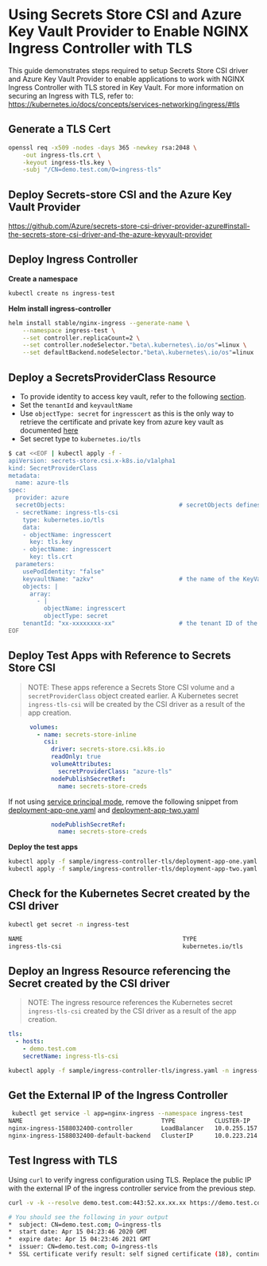 # Using Secrets Store CSI and Azure Key Vault Provider to Enable NGINX Ingress Controller with TLS

This guide demonstrates steps required to setup Secrets Store CSI driver and Azure Key Vault Provider to enable applications to work with NGINX Ingress Controller with TLS stored in Key Vault. 
For more information on securing an Ingress with TLS, refer to: https://kubernetes.io/docs/concepts/services-networking/ingress/#tls

## Generate a TLS Cert

```bash
openssl req -x509 -nodes -days 365 -newkey rsa:2048 \
    -out ingress-tls.crt \
    -keyout ingress-tls.key \
    -subj "/CN=demo.test.com/O=ingress-tls"
```

## Deploy Secrets-store CSI and the Azure Key Vault Provider
https://github.com/Azure/secrets-store-csi-driver-provider-azure#install-the-secrets-store-csi-driver-and-the-azure-keyvault-provider

## Deploy Ingress Controller

**Create a namespace**

```bash
kubectl create ns ingress-test
```

**Helm install ingress-controller**

```bash
helm install stable/nginx-ingress --generate-name \
    --namespace ingress-test \
    --set controller.replicaCount=2 \
    --set controller.nodeSelector."beta\.kubernetes\.io/os"=linux \
    --set defaultBackend.nodeSelector."beta\.kubernetes\.io/os"=linux
```

## Deploy a SecretsProviderClass Resource

- To provide identity to access key vault, refer to the following [section](https://github.com/Azure/secrets-store-csi-driver-provider-azure#provide-identity-to-access-key-vault).
- Set the `tenantId` and `keyvaultName`
- Use `objectType: secret` for `ingresscert` as this is the only way to retrieve the certificate and private key from azure key vault as documented [here](https://github.com/Azure/secrets-store-csi-driver-provider-azure/blob/master/docs/getting-certs-and-keys.md#getting-certificates-and-keys-using-azure-key-vault-provider)
- Set secret type to `kubernetes.io/tls`

```bash
$ cat <<EOF | kubectl apply -f -
apiVersion: secrets-store.csi.x-k8s.io/v1alpha1
kind: SecretProviderClass
metadata:
  name: azure-tls
spec:
  provider: azure
  secretObjects:                                # secretObjects defines the desired state of synced K8s secret objects
  - secretName: ingress-tls-csi
    type: kubernetes.io/tls
    data: 
    - objectName: ingresscert
      key: tls.key
    - objectName: ingresscert
      key: tls.crt
  parameters:
    usePodIdentity: "false"
    keyvaultName: "azkv"                        # the name of the KeyVault
    objects: |
      array:
        - |
          objectName: ingresscert
          objectType: secret
    tenantId: "xx-xxxxxxxx-xx"                  # the tenant ID of the KeyVault
EOF
```

## Deploy Test Apps with Reference to Secrets Store CSI

> NOTE: These apps reference a Secrets Store CSI volume and a `secretProviderClass` object created earlier. A Kubernetes secret `ingress-tls-csi` will be created by the CSI driver as a result of the app creation.

```yaml
      volumes:
        - name: secrets-store-inline
          csi:
            driver: secrets-store.csi.k8s.io
            readOnly: true
            volumeAttributes:
              secretProviderClass: "azure-tls"
            nodePublishSecretRef:
              name: secrets-store-creds
```

If not using [service principal mode](../../docs/service-principal-mode.md), remove the following snippet from [deployment-app-one.yaml](deployment-app-one.yaml) and [deployment-app-two.yaml](deployment-app-two.yaml)

```yaml
            nodePublishSecretRef:
              name: secrets-store-creds
```

**Deploy the test apps**

```bash
kubectl apply -f sample/ingress-controller-tls/deployment-app-one.yaml -n ingress-test
kubectl apply -f sample/ingress-controller-tls/deployment-app-two.yaml -n ingress-test
```

## Check for the Kubernetes Secret created by the CSI driver
```bash
kubectl get secret -n ingress-test

NAME                                             TYPE                                  DATA   AGE
ingress-tls-csi                                  kubernetes.io/tls                     2      1m34s
```

## Deploy an Ingress Resource referencing the Secret created by the CSI driver

> NOTE: The ingress resource references the Kubernetes secret `ingress-tls-csi` created by the CSI driver as a result of the app creation.

```yaml
tls:
  - hosts:
    - demo.test.com
    secretName: ingress-tls-csi
```

```bash
kubectl apply -f sample/ingress-controller-tls/ingress.yaml -n ingress-test
```

## Get the External IP of the Ingress Controller

```bash
 kubectl get service -l app=nginx-ingress --namespace ingress-test 
NAME                                       TYPE           CLUSTER-IP     EXTERNAL-IP      PORT(S)                      AGE
nginx-ingress-1588032400-controller        LoadBalancer   10.0.255.157   52.xx.xx.xx      80:31293/TCP,443:31265/TCP   19m
nginx-ingress-1588032400-default-backend   ClusterIP      10.0.223.214   <none>           80/TCP                       19m
```

## Test Ingress with TLS
Using `curl` to verify ingress configuration using TLS. 
Replace the public IP with the external IP of the ingress controller service from the previous step.  

```bash
curl -v -k --resolve demo.test.com:443:52.xx.xx.xx https://demo.test.com

# You should see the following in your output
*  subject: CN=demo.test.com; O=ingress-tls
*  start date: Apr 15 04:23:46 2020 GMT
*  expire date: Apr 15 04:23:46 2021 GMT
*  issuer: CN=demo.test.com; O=ingress-tls
*  SSL certificate verify result: self signed certificate (18), continuing anyway.
```
